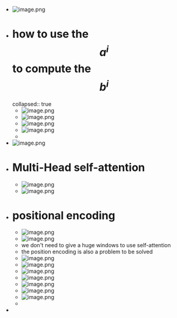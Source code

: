 - ![image.png](../assets/image_1702047831947_0.png)
- # how to use the $$a^i$$ to compute the $$b^i$$
  collapsed:: true
	- ![image.png](../assets/image_1702047988354_0.png)
	- ![image.png](../assets/image_1702048190523_0.png)
	- ![image.png](../assets/image_1702048424250_0.png)
	- ![image.png](../assets/image_1702048569563_0.png)
	-
- ![image.png](../assets/image_1702048700272_0.png)
- # Multi-Head self-attention
	- ![image.png](../assets/image_1702048931623_0.png)
	- ![image.png](../assets/image_1702048950397_0.png)
- # positional encoding
	- ![image.png](../assets/image_1702049228125_0.png)
	- ![image.png](../assets/image_1702049308022_0.png)
	- we don't need to give a huge windows to use self-attention
	- the position encoding is also a problem to be solved
	- ![image.png](../assets/image_1702049371163_0.png)
	- ![image.png](../assets/image_1702049486045_0.png)
	- ![image.png](../assets/image_1702049619015_0.png)
	- ![image.png](../assets/image_1702049750999_0.png)
	- ![image.png](../assets/image_1702049781689_0.png)
	- ![image.png](../assets/image_1702049967651_0.png)
	- ![image.png](../assets/image_1702050267630_0.png)
	-
-